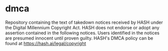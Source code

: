 # dmca
Repository containing the text of takedown notices received by HASH under the Digital Millennium Copyright Act. HASH does not endorse or adopt any assertion contained in the following notices. Users identified in the notices are presumed innocent until proven guilty. HASH's DMCA policy can be found at https://hash.ai/legal/copyright
